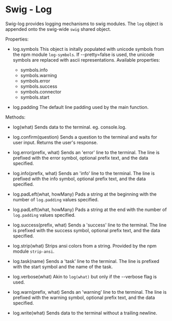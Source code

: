 Swig - Log
=========

Swig-log provides logging mechanisms to swig modules. The `log` object
is appended onto the swig-wide `swig` shared object.

Properties:

  - log.symbols
    This object is initally populated with unicode symbols from the npm module
     `log-symbols`. If --pretty=false is used, the unicode symbols are replaced
     with ascii representations.
    Available properties:
    - symbols.info
    - symbols.warning
    - symbols.error
    - symbols.success
    - symbols.connector
    - symbols.start

  - log.padding
    The default line padding used by the main function.

Methods:

  - log(what)
    Sends data to the terminal. eg. console.log.

  - log.confirm(question)
    Sends a question to the terminal and waits for user input. Returns the
    user's response.

  - log.error(prefix, what)
    Sends an 'error' line to the terminal.
    The line is prefixed with the error symbol, optional prefix text, and the
    data specified.

  - log.info(prefix, what)
    Sends an 'info' line to the terminal.
    The line is prefixed with the info symbol, optional prefix text, and the
    data specified.

  - log.padLeft(what, howMany)
    Pads a string at the beginning with the number of `log.padding` values
    specified.

  - log.padLeft(what, howMany)
    Pads a string at the end with the number of `log.padding` values
    specified.

  - log.success(prefix, what)
    Sends a 'success' line to the terminal.
    The line is prefixed with the success symbol, optional prefix text, and the
    data specified.

  - log.strip(what)
    Strips ansi colors from a string. Provided by the npm module `strip-ansi`.

  - log.task(name)
    Sends a 'task' line to the terminal.
    The line is prefixed with the start symbol and the name of the task.

  - log.verbose(what)
    Akin to `log(what)` but only if the --verbose flag is used.

  - log.warn(prefix, what)
    Sends an 'warning' line to the terminal.
    The line is prefixed with the warning symbol, optional prefix text, and the
    data specified.

  - log.write(what)
    Sends data to the terminal without a trailing newline.
